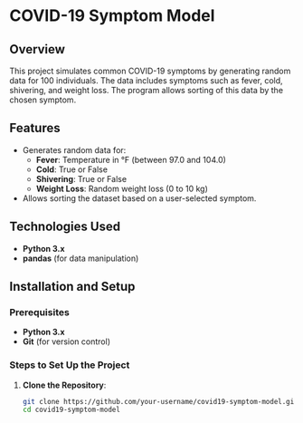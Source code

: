# COVID-19 Symptom Model

## Overview

This project simulates common COVID-19 symptoms by generating random data for 100 individuals. The data includes symptoms such as fever, cold, shivering, and weight loss. The program allows sorting of this data by the chosen symptom.

## Features

- Generates random data for:
  - **Fever**: Temperature in °F (between 97.0 and 104.0)
  - **Cold**: True or False
  - **Shivering**: True or False
  - **Weight Loss**: Random weight loss (0 to 10 kg)
- Allows sorting the dataset based on a user-selected symptom.
  
## Technologies Used

- **Python 3.x**
- **pandas** (for data manipulation)

## Installation and Setup

### Prerequisites

- **Python 3.x**
- **Git** (for version control)

### Steps to Set Up the Project

1. **Clone the Repository**:
   ```bash
   git clone https://github.com/your-username/covid19-symptom-model.git
   cd covid19-symptom-model

